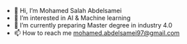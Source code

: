 - 👋 Hi, I’m Mohamed Salah Abdelsamei
- 👀 I’m interested in AI & Machine learning 
- 🌱 I’m currently preparing Master degree in industry 4.0
- 📫 How to reach me mohamed.abdelsamei97@gmail.com

<!---
MSalah97/MSalah97 is a ✨ special ✨ repository because its `README.md` (this file) appears on your GitHub profile.
You can click the Preview link to take a look at your changes.
--->
